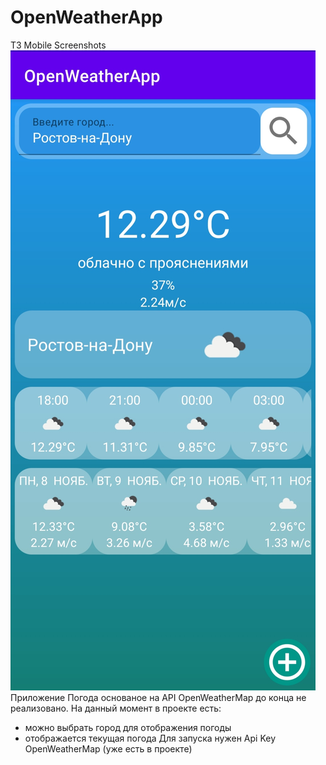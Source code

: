 # OpenWeatherApp
ТЗ Mobile
Screenshots
![](screenshots/Screenshot_main.jpg)
Приложение Погода основаное на API OpenWeatherMap до конца не реализовано.
На данный момент в проекте есть:
- можно выбрать город для отображения погоды
- отображается текущая погода
Для запуска нужен Api Key OpenWeatherMap (уже есть в проекте)
